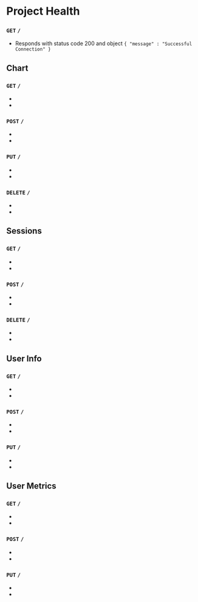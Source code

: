 # Project Health
###  `GET` `/`
- Responds with status code 200 and object `{ "message" : "Successful Connection" }`

## Chart
###  `GET` `/`
- 
- 
###  `POST` `/`
- 
- 
###  `PUT` `/`
- 
- 
###  `DELETE` `/`
- 
- 

## Sessions
###  `GET` `/`
- 
- 
###  `POST` `/`
- 
- 
###  `DELETE` `/`
- 
- 

## User Info
###  `GET` `/`
- 
- 
###  `POST` `/`
- 
- 
###  `PUT` `/`
- 
- 

## User Metrics
###  `GET` `/`
- 
- 
###  `POST` `/`
- 
- 
###  `PUT` `/`
- 
- 
